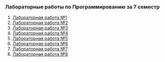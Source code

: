 ### Лабораторные работы по Программированию за 7 семестр

1. [Лабораторная работа №1](https://replit.com/@sonyadk/sem7-task1)
2. [Лабораторная работа №2](https://hub.docker.com/repository/docker/sonyadk/proglab2)
3. [Лабораторная работа №3](https://github.com/sonyadk/python/tree/gh-pages/7%20SEM/lr3)
4. [Лабораторная работа №4](https://github.com/sonyadk/python/tree/gh-pages/7%20SEM/lr4)
5. [Лабораторная работа №5](https://colab.research.google.com/drive/1CevxINil5JM-Fo8IJPZqdJwc-HPPSCN3?usp=sharing) 
6. [Лабораторная работа №6](https://colab.research.google.com/drive/1kpP7q2l346PIIox-HYDMaqTXg4jTZZOy?usp=sharing) 
7. [Лабораторная работа №7]()
8. [Лабораторная работа №8]()  
